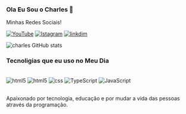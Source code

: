 ### Ola Eu Sou o Charles 🙋
Minhas Redes Sociais!


[![YouTube](https://img.shields.io/badge/YouTube-FF0000?style=for-the-badge&logo=youtube&logoColor=white)](https://www.youtube.com/channel/UCYpwqbWzw9Wa1JxhY4zd8VA)
[![Istagram](https://img.shields.io/badge/Instagram-E4405F?style=for-the-badge&logo=instagram&logoColor=white)](https://www.instagram.com/)
[![linkdim](https://img.shields.io/badge/LinkedIn-0077B5?style=for-the-badge&logo=linkedin&logoColor=white)](https://www.linkedin.com/feed/?midToken=AQEtUGyb8yJJSg&midSig=3Tta3yhhZToaU1&trk=eml-email_notification_digest_01-header-0-home_glimmer&trkEmail=eml-email_notification_digest_01-header-0-home_glimmer-null-9usay6~llfpzpv0~hp-null-null&eid=9usay6-llfpzpv0-hp&otpToken=MTcwYzFiZTkxMjJhY2ZjNmI2MjQwNGVjNGYxY2U0YjU4ZmNiZDI0ODlmYWU4ZTYxNzdjNjAwNmY0YjVmNWNmN2YyZDNkZmUwNTZjOGNmODE2ZWE3ZWI5NjAyYTU5YTEzZGIyYjdlODUyNGRkMjMwYWExZDVkOSwxLDE%3D)


![charles GitHub stats](https://github-readme-stats.vercel.app/api?username=Charles-Boeno&show_icons=true&theme=dracula)

### Tecnoligias que eu uso no Meu Dia

<div style="display: inline_block"><br/>
  <img align="center" alt="html5" src="https://img.shields.io/badge/HTML-239120?style=for-the-badge&logo=html5&logoColor=white" />
   <img align="center" alt="html5" src="https://img.shields.io/badge/HTML5-E34F26?style=for-the-badge&logo=html5&logoColor=white" />
  <img align="center" alt="css" src="https://img.shields.io/badge/CSS-239120?&style=for-the-badge&logo=css3&logoColor=white" />
  <img align="center" alt="TypeScript" src="https://img.shields.io/badge/TypeScript-007ACC?style=for-the-badge&logo=typescript&logoColor=white" />
  <img align="center" alt="JavaScript" src="https://img.shields.io/badge/JavaScript-F7DF1E?style=for-the-badge&logo=javascript&logoColor=black" />
</div><br/>

Apaixonado por tecnologia, educação e por mudar a vida das pessoas através da programação.
